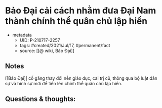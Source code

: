 # Bảo Đại cải cách nhằm đưa Đại Nam thành chính thể quân chủ lập hiến

- metadata
	- UID: P-210717-2257
	- tags: #created/2021/Jul/17, #permanent/fact 
	- source: [[@ wiki, Bảo Đại]]

## Notes
[[Bảo Đại]] cố gắng thay đổi nền giáo dục, cai trị cũ, thông qua bộ luật dân sự và hình sự mới để tiến lên chính thể quân chủ lập hiến.

## Questions & thoughts:
```

